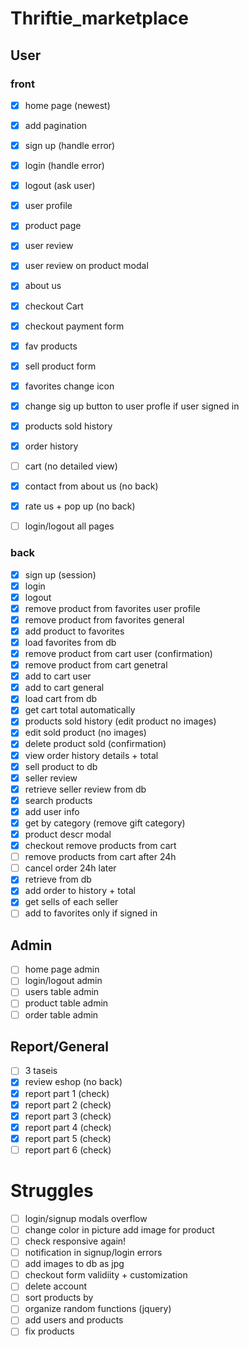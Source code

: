 # Thriftie_marketplace

## User
### front
- [x] home page (newest)
- [x] add pagination
- [x] sign up (handle error)
- [x] login (handle error)
- [x] logout (ask user)
- [x] user profile
- [x] product page
- [x] user review
- [x] user review on product modal
- [x] about us
- [x] checkout Cart
- [x] checkout payment form
- [x] fav products
- [x] sell product form
- [x] favorites change icon
- [x] change sig up button to user profle if user signed in 
- [x] products sold history
- [x] order history
- [ ] cart (no detailed view)
- [x] contact from about us (no back)
- [x] rate us + pop up (no back)
- [ ] login/logout all pages


### back
- [x] sign up (session)
- [x] login
- [x] logout
- [x] remove product from favorites user profile
- [x] remove product from favorites general 
- [x] add product to favorites
- [x] load favorites from db
- [x] remove product from cart user (confirmation)
- [x] remove product from cart genetral
- [x] add to cart user
- [x] add to cart general
- [x] load cart from db
- [x] get cart total automatically
- [x] products sold history (edit product no images)
- [x] edit sold product (no images)
- [x] delete product sold (confirmation)
- [x] view order history details + total
- [x] sell product to db
- [x] seller review
- [x] retrieve seller review from db
- [x] search products
- [x] add user info
- [x] get by category (remove gift category)
- [x] product descr modal
- [x] checkout remove products from cart
- [ ] remove products from cart after 24h
- [ ] cancel order 24h later
- [x] retrieve from db
- [x] add order to history + total
- [x] get sells of each seller
- [ ] add to favorites only if signed in

## Admin
- [ ] home page admin
- [ ] login/logout admin
- [ ] users table admin
- [ ] product table admin
- [ ] order table admin

## Report/General
- [ ] 3 taseis
- [x] review eshop (no back)
- [x] report part 1 (check)
- [x] report part 2 (check)
- [x] report part 3 (check)
- [x] report part 4 (check)
- [x] report part 5 (check)
- [ ] report part 6 (check)

# Struggles
- [ ] login/signup modals overflow
- [ ] change color in picture add image for product
- [ ] check responsive again!
- [ ] notification in signup/login errors
- [ ] add images to db as jpg
- [ ] checkout form validiity + customization
- [ ] delete account
- [ ] sort products by
- [ ] organize random functions (jquery)
- [ ] add users and products
- [ ] fix products
